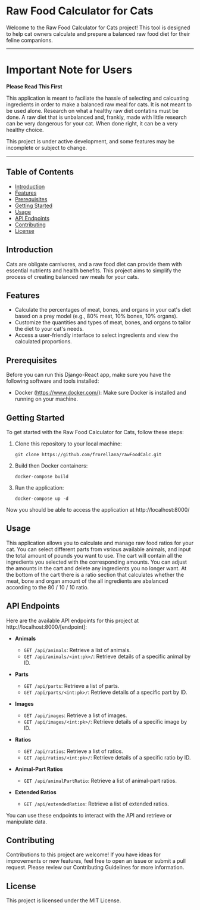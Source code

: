 # Raw Food Calculator for Cats

Welcome to the Raw Food Calculator for Cats project! This tool is designed to help cat owners calculate and prepare a balanced raw food diet for their feline companions.

---

# Important Note for Users

**Please Read This First**

This application is meant to faciliate the hassle of selecting and calcuating ingredients in order to make a balanced raw meal for cats. It is not meant to be used alone. Research on what a healthy raw diet contatins must be done.
A raw diet that is unbalanced and, frankly, made with little research can be very dangerous for your cat. When done right, it can be a very healthy choice.

This project is under active development, and some features may be incomplete or subject to change.

---

## Table of Contents
- [Introduction](#introduction)
- [Features](#features)
- [Prerequisites](#prerequisites)
- [Getting Started](#getting-started)
- [Usage](#usage)
- [API Endpoints](api-endpoints)
- [Contributing](#contributing)
- [License](#license)

## Introduction

Cats are obligate carnivores, and a raw food diet can provide them with essential nutrients and health benefits. This project aims to simplify the process of creating balanced raw meals for your cats.

## Features

- Calculate the percentages of meat, bones, and organs in your cat's diet based on a prey model (e.g., 80% meat, 10% bones, 10% organs).
- Customize the quantities and types of meat, bones, and organs to tailor the diet to your cat's needs.
- Access a user-friendly interface to select ingredients and view the calculated proportions.

## Prerequisites
Before you can run this Django-React app, make sure you have the following software and tools installed:

- Docker (https://www.docker.com/): Make sure Docker is installed and running on your machine.


## Getting Started

To get started with the Raw Food Calculator for Cats, follow these steps:

1. Clone this repository to your local machine:

   ```
   git clone https://github.com/frorellana/rawFoodCalc.git
   ```

2. Build then Docker containers:

   ```
   docker-compose build
   ```
3. Run the application:
    ```
    docker-compose up -d
    ```
    

Now you should be able to access the application at http://localhost:8000/


## Usage

This application allows you to calculate and manage raw food ratios for your cat. You can select different parts from vsrious available animals, and input the total amount of pounds you want to use. 
The cart will contain all the ingredients you selected with the corresponding amounts. You can adjust the amounts in the cart and delete any ingredients you no longer want. 
At the bottom of the cart there is a ratio section that calculates whether the  meat, bone and organ amount of the all ingredients are abalanced according to the 80 / 10 / 10 ratio. 


## API Endpoints

Here are the available API endpoints for this project at http://localhost:8000/[endpoint]:

- **Animals**
  - `GET /api/animals`: Retrieve a list of animals.
  - `GET /api/animals/<int:pk>/`: Retrieve details of a specific animal by ID.

- **Parts**
  - `GET /api/parts`: Retrieve a list of parts.
  - `GET /api/parts/<int:pk>/`: Retrieve details of a specific part by ID.

- **Images**
  - `GET /api/images`: Retrieve a list of images.
  - `GET /api/images/<int:pk>/`: Retrieve details of a specific image by ID.

- **Ratios**
  - `GET /api/ratios`: Retrieve a list of ratios.
  - `GET /api/ratios/<int:pk>/`: Retrieve details of a specific ratio by ID.

- **Animal-Part Ratios**
  - `GET /api/animalPartRatio`: Retrieve a list of animal-part ratios.

- **Extended Ratios**
  - `GET /api/extendedRatios`: Retrieve a list of extended ratios.

You can use these endpoints to interact with the API and retrieve or manipulate data.


## Contributing
Contributions to this project are welcome! If you have ideas for improvements or new features, feel free to open an issue or submit a pull request. Please review our Contributing Guidelines for more information.


## License
This project is licensed under the MIT License.
